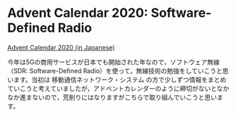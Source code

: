 # Advent Calendar 2020: Software-Defined Radio

[Advent Calendar 2020 (in Japanese)](https://ja.tech.jar.jp/ac/2020/day00.html)

今年は5Gの商用サービスが日本でも開始された年なので，ソフトウェア無線（SDR: Software-Defined Radio）を使って，無線技術の勉強をしていこうと思います。当初は 移動通信ネットワーク・システム の方で少しずつ情報をまとめていこうと考えていましたが，アドベントカレンダーのように締切がないとなかなか進まないので，荒削りにはなりますがこちらで取り組んでいこうと思います。




